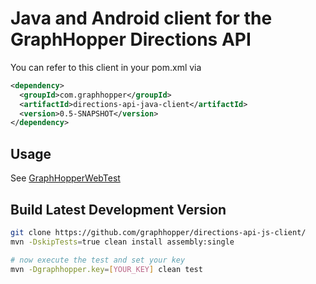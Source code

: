 # Java and Android client for the GraphHopper Directions API

You can refer to this client in your pom.xml via
```xml
<dependency>
  <groupId>com.graphhopper</groupId>
  <artifactId>directions-api-java-client</artifactId>
  <version>0.5-SNAPSHOT</version>
</dependency>   
```

## Usage

See [GraphHopperWebTest](./src/test/java/com/graphhopper/api/GraphHopperWebTest.java#L30)

## Build Latest Development Version

```bash
git clone https://github.com/graphhopper/directions-api-js-client/
mvn -DskipTests=true clean install assembly:single

# now execute the test and set your key
mvn -Dgraphhopper.key=[YOUR_KEY] clean test
```